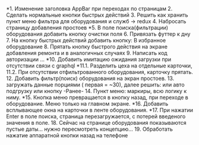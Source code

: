 *1. Изменение заголовка AppBar при переходах по страницам
2. Сделать нормальные кнопки быстрых действий
3. Решить как хранить пункт меню фильтра для оборудования и служб -> redux
4. Набросать страницу добавления простоев
*5. В поле поиска(фильтрации) оборудования добавить кнопку очистки поля
6. Привязать футтер к дну
7. На кнопку быстрых действий добавить кнопку: В избранное оборудование
8. Прятать кнопку быстрого действия на экране добавления ремонта и в аналогичных случаях
9. Написать код авторизации ...
*10. Добавить имитацию ожидания загрузки при отсутствии связи с  graphql
*11.1. Разделить цеха на отдельные карточки,
11.2. При отсутствии отфильтрованного оборудования, карточку прятать.
12. Добавить фильтр(поиск) оборудования на экран простоев.
13. загружать данные порциями ( первая = ~30), далее решить: или авто подгрузку или кнопку -Ранее-
14. Пункт меню: маркиры,  всю логику к ниму.
*15. Кнопка меню превращается в кнопку назад, при переходе в оборудование. Меню только на главном экране.
*16. Добавить всплывающее окна на карточки в ленте оборудования.
*17. При нажатии Enter в поле поиска, страница перезагружается, с потерей введеного значения в поле.
18. Сейчас на странице оборудования показываются пустые даты... нужно пересмотреть концепцию...
19. Обработать нажатие аппаратной кнопки назад на телефоне

